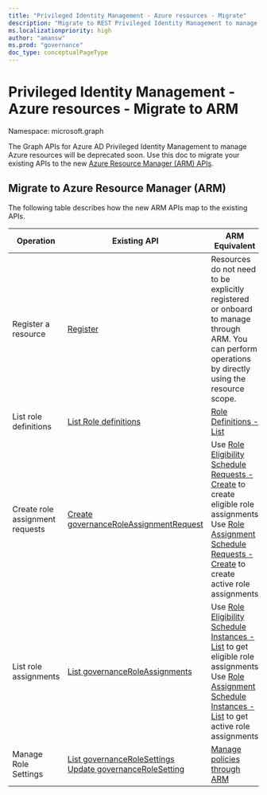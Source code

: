 ```yaml
---
title: "Privileged Identity Management - Azure resources - Migrate"
description: "Migrate to REST Privileged Identity Management to manage Azure resources."
ms.localizationpriority: high
author: "amansw"
ms.prod: "governance"
doc_type: conceptualPageType
---
```


# Privileged Identity Management - Azure resources - Migrate to ARM

Namespace: microsoft.graph

The Graph APIs for Azure AD Privileged Identity Management to manage Azure resources will be deprecated soon. Use this doc to migrate your existing APIs to the new [Azure Resource Manager (ARM) APIs](/rest/api/authorization/privileged-role-eligibility-rest-sample).

## Migrate to Azure Resource Manager (ARM)

The following table describes how the new ARM APIs map to the existing APIs.

| Operation | Existing API | ARM Equivalent |
| --------- | ------------ | -------------- |
| Register a resource | [Register](../api/governanceresource-register.md) | Resources do not need to be explicitly registered or onboard to manage through ARM. You can perform operations by directly using the resource scope. |
| List role definitions | [List Role definitions](../governanceroledefinition-list) | [Role Definitions - List](/rest/api/authorization/role-definitions/list) |
| Create role assignment requests | [Create governanceRoleAssignmentRequest](../governanceroleassignmentrequest-post) | Use [Role Eligibility Schedule Requests - Create](/rest/api/authorization/role-eligibility-schedule-requests/create) to create eligible role assignments<br/>Use [Role Assignment Schedule Requests - Create](/rest/api/authorization/role-assignment-schedule-requests/create) to create active role assignments |
| List role assignments | [List governanceRoleAssignments](../governanceroleassignment-list) | Use [Role Eligibility Schedule Instances - List](/rest/api/authorization/role-eligibility-schedule-instances/list-for-scope) to get eligible role assignments<br/>Use [Role Assignment Schedule Instances - List](/rest/api/authorization/role-assignment-schedule-instances/list-for-scope) to get active role assignments |
| Manage Role Settings | [List governanceRoleSettings](../governancerolesetting-list)<br/>[Update governanceRoleSetting](../api/governancerolesetting-update) | [Manage policies through ARM](/rest/api/authorization/privileged-role-policy-rest-sample)